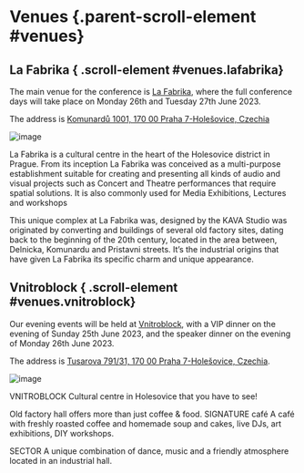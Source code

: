 # Venues {.parent-scroll-element #venues}

## La Fabrika { .scroll-element #venues.lafabrika}

The main venue for the conference is [La Fabrika](https://www.lafabrika.cz/en/lafabrika), where the full conference days will take place on Monday 26th and Tuesday 27th June 2023.

The address is [Komunardů 1001, 170 00 Praha 7-Holešovice, Czechia](https://goo.gl/maps/aHxWF7ubAorTgtXn9)

![image](https://www.lafabrika.cz/uploads/LaFabrika/La%20Fabrika%20-%20prostory/slevarna_elevace.JPG)

La Fabrika is a cultural centre in the heart of the Holesovice district in Prague.
From its inception La Fabrika was conceived as a multi-purpose establishment suitable for creating and presenting all kinds of audio and visual projects such as Concert and Theatre performances that require spatial solutions.
It is also commonly used for Media Exhibitions, Lectures and workshops
 
This unique complex at La Fabrika was, designed by the KAVA Studio was originated by converting and buildings of several old factory sites, dating back to the beginning of the 20th century, located in the area between, Delnicka, Komunardu and Pristavni streets.
It’s the industrial origins that have given La Fabrika its specific charm and unique appearance.


## Vnitroblock { .scroll-element #venues.vnitroblock}

Our evening events will be held at [Vnitroblock](https://vnitroblock.cz/), with a VIP dinner on the evening of Sunday 25th June 2023, and the speaker dinner on the evening of Monday 26th June 2023.

The address is [Tusarova 791/31, 170 00 Praha 7-Holešovice, Czechia](https://goo.gl/maps/CDBt2kUvfki8zkA76).

![image](/vnitroblock.png)

VNITROBLOCK Cultural centre in Holesovice that you have to see!

Old factory hall offers more than just coffee & food. SIGNATURE café A café with freshly roasted coffee and homemade soup and cakes, live DJs, art exhibitions, DIY workshops.

SECTOR A unique combination of dance, music and a friendly atmosphere located in an industrial hall.
